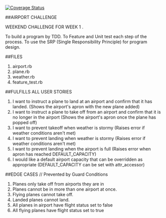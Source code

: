 [![Coverage Status](https://coveralls.io/repos/github/knowerlittle/airport_challenge/badge.svg?branch=master)](https://coveralls.io/github/knowerlittle/airport_challenge?branch=master)

##AIRPORT CHALLENGE

WEEKEND CHALLENGE FOR WEEK 1 .

To build a program by TDD.
To Feature and Unit test each step of the process.
To use the SRP (Single Responsibility Principle) for program design.

##FILES

1. airport.rb
2. plane.rb
3. weather.rb
4. feature_test.rb

##FULFILLS ALL USER STORIES

  1. I want to instruct a plane to land at an airport and confirm that it has landed.
    (Shows the airport's apron with the new plane added)
  2. I want to instruct a plane to take off from an airport and confirm that it is no longer in the airport
    (Shows the airport's apron once the plane has popped off)
  3. I want to prevent takeoff when weather is stormy
    (Raises error if weather conditions aren't met)
  4. I want to prevent landing when weather is stormy
    (Raises error if weather conditions aren't met)
  5. I want to prevent landing when the airport is full
    (Raises error when apron has reached DEFAULT_CAPACITY)
  6. I would like a default airport capacity that can be overridden as appropriate
    (DEFAULT_CAPACITY can be set with attr_accessor)

##EDGE CASES // Prevented by Guard Conditions

  1. Planes only take off from airports they are in
  2. Planes cannot be in more than one airport at once.
  3. Flying planes cannot take off.
  4. Landed planes cannot land.
  5. All planes in airport have flight status set to false
  6. All flying planes have flight status set to true
